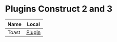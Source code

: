 # Plugins Construct 2 and 3

| Name  | Local                                           |
| ----- | ----------------------------------------------- |
| Toast | [Plugin](C2\Toast\Construct-Plugin\Dutra_Toast) |
